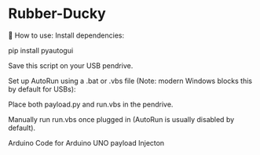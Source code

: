 # Rubber-Ducky
🔌 How to use:
Install dependencies:

pip install pyautogui

Save this script on your USB pendrive.

Set up AutoRun using a .bat or .vbs file (Note: modern Windows blocks this by default for USBs):

Place both payload.py and run.vbs in the pendrive.

Manually run run.vbs once plugged in (AutoRun is usually disabled by default).

Arduino Code for Arduino UNO payload Injecton
